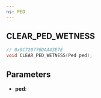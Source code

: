 ```yaml
---
ns: PED
---
```

## CLEAR_PED_WETNESS

```c
// 0x9C720776DAA43E7E
void CLEAR_PED_WETNESS(Ped ped);
```

## Parameters
* **ped**:
